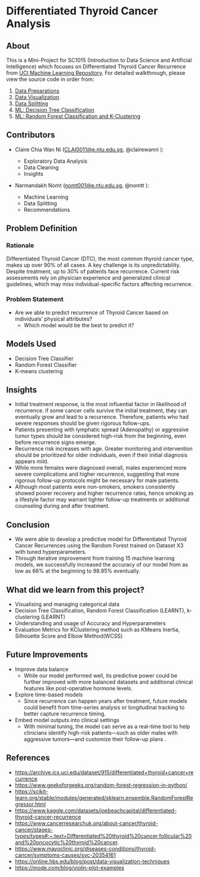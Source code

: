 # Differentiated Thyroid Cancer Analysis

## About
This is a Mini-Project for SC1015 (Introduction to Data Science and Artificial Intelligence) which focuses on Differentiated Thyroid Cancer Recurrence from [UCI Machine Learning Repository](https://archive.ics.uci.edu/dataset/915/differentiated+thyroid+cancer+recurrence). For detailed walkthrough, please view the source code in order from:

1. [Data Preparations](https://github.com/Nomtt/SC1015_MiniProject_ECDS8/blob/a17a532f13739210e216e0eb46531692fae59c41/dataPrepFor_EDA.ipynb)
3. [Data Visualization](https://github.com/Nomtt/SC1015_MiniProject_ECDS8/blob/23eb20cbfd53615f50a21e1fc88cb0e4a38094de/exploratoryDataAnalysis.ipynb)
4. [Data Splitting](https://github.com/Nomtt/SC1015_MiniProject_ECDS8/blob/1d0634fbbfdcc476c732e25901de144b5f78c948/dataPrepFor_ML.ipynb)
5. [ML: Decision Tree Classification](https://github.com/Nomtt/SC1015_MiniProject_ECDS8/blob/94d41087e1d7ca026fdf5100471811b2efa495c5/decisionTreeRevised.ipynb)
6. [ML: Random Forest Classification and K-Clustering](https://github.com/Nomtt/SC1015_MiniProject_ECDS8/blob/ca7b7bbdf3751c02822794d084e452e18548cf7f/randomForestKClustering.ipynb) 
## Contributors
- Claire Chia Wan Ni (CLAI0011@e.ntu.edu.sg, @clairewanni ): 
  - Exploratory Data Analysis
  - Data Cleaning
  - Insights
  
- Narmandakh Nomt (nomt001@e.ntu.edu.sg, @nomtt ):
  - Machine Learning
  - Data Splitting
  - Recommendations

## Problem Definition

### Rationale
Differentiated Thyroid Cancer (DTC), the most common thyroid cancer type, makes up over 90% of all cases. A key challenge is its unpredictability. Despite treatment, up to 30% of patients face recurrence. Current risk assessments rely on physician experience and generalized clinical guidelines, which may miss individual-specific factors affecting recurrence.

### Problem Statement
- Are we able to predict recurrence of Thyroid Cancer based on individuals’ physical attributes?
  - Which model would be the best to predict it?

## Models Used
- Decision Tree Classifier
- Random Forest Classifier
- K-means clustering

## Insights
- Initial treatment response, is the most influential factor in likelihood of recurrence. if some cancer cells survive the initial treatment, they can eventually grow and lead to a recurrence. Therefore, patients who had severe responses should be given rigorous follow-ups.
- Patients presenting with lymphatic spread (Adenopathy) or aggressive tumor types should be considered high-risk from the beginning, even before recurrence signs emerge.
- Recurrence risk increases with age. Greater monitoring and intervention should be prioritized for older individuals, even if their initial diagnosis appears mild.
- While more females were diagnosed overall, males experienced more severe complications and higher recurrence, suggesting that more rigorous follow-up protocols might be necessary for male patients.
- Although most patients were non-smokers, smokers consistently showed poorer recovery and higher recurrence rates, hence smoking as a lifestyle factor may warrant tighter follow-up treatments or additional counseling during and after treatment.

## Conclusion
- We were able to develop a predictive model for Differentiated Thyroid Cancer Recurrences using the Random Forest trained on Dataset X3 with tuned hyperparameters.
- Through iterative improvement from training 15 machine learning models, we successfully increased the accuracy of our model from as low as 66% at the beginning to 98.95% eventually.

## What did we learn from this project?
- Visualising and managing categorical data
- Decision Tree Classification, Random Forest Classification (LEARNT), k-clustering (LEARNT)
- Understanding and usage of Accuracy and Hyperparameters
- Evaluation Metrics for KClustering method such as KMeans Inertia, Silhouette Score and Elbow Method(WCSS) 

## Future Improvements
- Improve data balance
  -  While our model performed well, its predictive power could be further improved with more balanced datasets and additional clinical features like post-operative hormone levels.
- Explore time-based models
  - Since recurrence can happen years after treatment, future models could benefit from time-series analysis or longitudinal tracking to better capture recurrence timing.
- Embed model outputs into clinical settings
  - With minimal tuning, the model can serve as a real-time tool to help clinicians identify high-risk patients—such as older males with aggressive tumors—and customize their follow-up plans .

## References
- https://archive.ics.uci.edu/dataset/915/differentiated+thyroid+cancer+recurrence 
- https://www.geeksforgeeks.org/random-forest-regression-in-python/
- https://scikit-learn.org/stable/modules/generated/sklearn.ensemble.RandomForestRegressor.html
- https://www.kaggle.com/datasets/joebeachcapital/differentiated-thyroid-cancer-recurrence
- https://www.cancerresearchuk.org/about-cancer/thyroid-cancer/stages-types/types#:~:text=Differentiated%20thyroid%20cancer,follicular%20and%20oncocytic%20thyroid%20cancer.
- https://www.mayoclinic.org/diseases-conditions/thyroid-cancer/symptoms-causes/syc-20354161
- https://online.hbs.edu/blog/post/data-visualization-techniques
- https://mode.com/blog/violin-plot-examples
